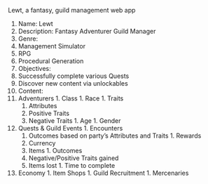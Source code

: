 Lewt, a fantasy, guild management web app

1. Name: Lewt
1. Description: Fantasy Adventurer Guild Manager
1. Genre:
  1. Management Simulator
  1. RPG
  1. Procedural Generation
1. Objectives:
  1. Successfully complete various Quests
  1. Discover new content via unlockables
1. Content:
  1. Adventurers
    1. Class
    1. Race
    1. Traits
      1. Attributes
      1. Positive Traits
      1. Negative Traits
    1. Age
    1. Gender
  1. Quests & Guild Events
    1. Encounters
      1. Outcomes based on party’s Attributes and Traits
    1. Rewards
      1. Currency
      1. Items
    1. Outcomes
      1. Negative/Positive Traits gained
      1. Items lost
    1. Time to complete
  1. Economy
    1. Item Shops
    1. Guild Recruitment
    1. Mercenaries
